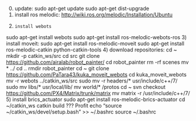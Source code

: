 0)    update:
sudo apt-get update
sudo apt-get dist-upgrade
1)	install ros melodic:
http://wiki.ros.org/melodic/Installation/Ubuntu
2)     install webots
sudo apt-get install webots
sudo apt-get install ros-melodic-webots-ros
3)    install moveit:
sudo apt-get install ros-melodic-moveit
sudo apt-get install ros-melodic-catkin python-catkin-tools
4)    download repositories:
cd ~
mkdir -p catkin_ws/src
cd src
git clone https://github.com/airalab/robot_painter/
cd robot_painter
rm -rf scenes
mv * ../
cd ..
rmdir robot_painter
cd ~
git clone https://github.com/PaTara43/kuka_moveit_webots
cd kuka_moveit_webots
mv -r  webots ../catkin_ws/src
sudo mv -r headers/* usr/include/c++/7/
sudo mv libs/* usr/local/lib/
mv world/* <webots world>/protos
cd ~
svn checkout https://github.com/PX4/Matrix/trunk/matrix
mv matrix -r /usr/include/c++/7/
5)    install brics_actuator
sudo apt-get install ros-melodic-brics-actuator
cd ~/catkin_ws
catkin build
???
Profit
echo “source ~/catkin_ws/devel/setup.bash” >> ~/.bashrc
source ~/.bashrc


